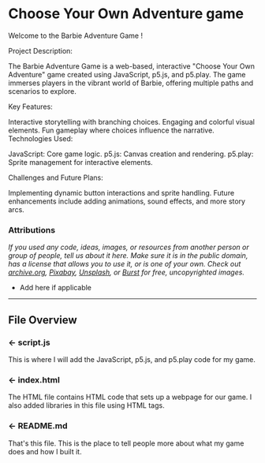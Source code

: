 # Choose Your Own Adventure game
Welcome to the Barbie Adventure Game ! 

Project Description:

The Barbie Adventure Game is a web-based, interactive "Choose Your Own Adventure" game created using JavaScript, p5.js, and p5.play. The game immerses players in the vibrant world of Barbie, offering multiple paths and scenarios to explore.

Key Features:

Interactive storytelling with branching choices.
Engaging and colorful visual elements.
Fun gameplay where choices influence the narrative.
Technologies Used:

JavaScript: Core game logic.
p5.js: Canvas creation and rendering.
p5.play: Sprite management for interactive elements.

Challenges and Future Plans:

Implementing dynamic button interactions and sprite handling.
Future enhancements include adding animations, sound effects, and more story arcs.


###  Attributions
*If you used any code, ideas, images, or resources from another person or group of people, tell us about it here. Make sure it is in the public domain, has a license that allows you to use it, or is one of your own. Check out [archive.org](https://archive.org/), [Pixabay](https://pixabay.com/), [Unsplash](https://unsplash.com/), or [Burst](https://burst.shopify.com/) for free, uncopyrighted images.*
- Add here if applicable

---

## File Overview

### ← script.js

This is where I will add the JavaScript, p5.js, and p5.play code for my game.

### ← index.html

The HTML file contains HTML code that sets up a webpage for our game. I also added libraries in this file using HTML tags.

### ← README.md

That's this file. This is the place to tell people more about what my game does and how I built it. 

